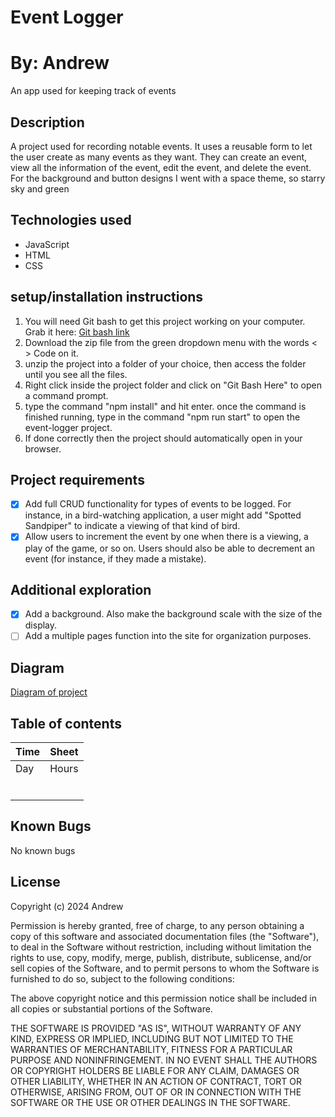 Event Logger
=============
By: Andrew
=============
An app used for keeping track of events

Description
----------------
A project used for recording notable events. It uses a reusable form to let the user create as many events as they want. They can create an event, view all the information of the event, edit the event, and delete the event. For the background and button designs I went with a space theme, so starry sky and green 

Technologies used
--------------------
* JavaScript
* HTML
* CSS

setup/installation instructions
---------------------
1. You will need Git bash to get this project working on your computer. Grab it here: [Git bash link]
2. Download the zip file from the green dropdown menu with the words < > Code on it.
3. unzip the project into a folder of your choice, then access the folder until you see all the files.
4. Right click inside the project folder and click on "Git Bash Here" to open a command prompt.
5. type the command "npm install" and hit enter. once the command is finished running, type in the command "npm run start" to open the event-logger project.
6. If done correctly then the project should automatically open in your browser.

Project requirements
--------------------
- [x] Add full CRUD functionality for types of events to be logged. For instance, in a bird-watching application, a user might add "Spotted Sandpiper" to indicate a viewing of that kind of bird.
- [x] Allow users to increment the event by one when there is a viewing, a play of the game, or so on. Users should also be able to decrement an event (for instance, if they made a mistake).

Additional exploration
----------------------
- [x] Add a background. Also make the background scale with the size of the display.
- [ ] Add a multiple pages function into the site for organization purposes.

Diagram
----------------------
[Diagram of project]

Table of contents
----------------------
| Time | Sheet |
| ---- | ------|
| Day | Hours |
|     |       |
|     |       |
|     |       |
|     |       |
|     |       |
|     |       |

Known Bugs
--------------------
No known bugs

License
--------------------
Copyright (c) 2024 Andrew

Permission is hereby granted, free of charge, to any person obtaining a copy of this software and associated documentation files (the "Software"), to deal in the Software without restriction, including without limitation the rights to use, copy, modify, merge, publish, distribute, sublicense, and/or sell copies of the Software, and to permit persons to whom the Software is furnished to do so, subject to the following conditions:

The above copyright notice and this permission notice shall be included in all copies or substantial portions of the Software.

THE SOFTWARE IS PROVIDED "AS IS", WITHOUT WARRANTY OF ANY KIND, EXPRESS OR IMPLIED, INCLUDING BUT NOT LIMITED TO THE WARRANTIES OF MERCHANTABILITY, FITNESS FOR A PARTICULAR PURPOSE AND NONINFRINGEMENT. IN NO EVENT SHALL THE AUTHORS OR COPYRIGHT HOLDERS BE LIABLE FOR ANY CLAIM, DAMAGES OR OTHER LIABILITY, WHETHER IN AN ACTION OF CONTRACT, TORT OR OTHERWISE, ARISING FROM, OUT OF OR IN CONNECTION WITH THE SOFTWARE OR THE USE OR OTHER DEALINGS IN THE SOFTWARE.

[Diagram of project]: diagram.drawio
[Git bash link]: https://git-scm.com/downloads